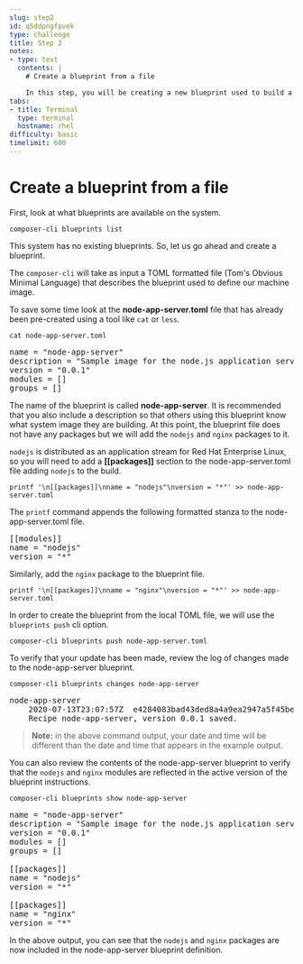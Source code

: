 ```yaml
---
slug: step2
id: q5ddpngfpvek
type: challenge
title: Step 2
notes:
- type: text
  contents: |
    # Create a blueprint from a file

    In this step, you will be creating a new blueprint used to build a machine image and update it to include extra packages.
tabs:
- title: Terminal
  type: terminal
  hostname: rhel
difficulty: basic
timelimit: 600
---
```

# Create a blueprint from a file

First, look at what blueprints are available on the system.

```
composer-cli blueprints list
```

This system has no existing blueprints. So, let us go ahead and create a blueprint.

The `composer-cli` will take as input a TOML formatted file (Tom's Obvious Minimal Language)
that describes the blueprint used to define our machine image.

To save  some time look at the __node-app-server.toml__ file that has already been pre-created using a tool
like `cat` or `less`.

```
cat node-app-server.toml
```

<pre class='file'>
name = "node-app-server"
description = "Sample image for the node.js application server"
version = "0.0.1"
modules = []
groups = []
</pre>

The name of the blueprint is called __node-app-server__. It is recommended that you also include a description so that
others using this blueprint know what system image they are building. At this point, the blueprint file does not have
any packages but we will add the `nodejs` and `nginx` packages to it.

`nodejs` is distributed as an application stream for Red Hat Enterprise Linux, so you will need to add a __[[packages]]__
section to the node-app-server.toml file adding `nodejs` to the build.

```
printf '\n[[packages]]\nname = "nodejs"\nversion = "*"' >> node-app-server.toml
```

The `printf` command appends the following formatted stanza to the node-app-server.toml file.

<pre class='file'>
[[modules]]
name = "nodejs"
version = "*"
</pre>

Similarly, add the `nginx` package to the blueprint file.

```
printf '\n[[packages]]\nname = "nginx"\nversion = "*"' >> node-app-server.toml
```

In order to create the blueprint from the local TOML file, we will use the `blueprints push` cli option.

```
composer-cli blueprints push node-app-server.toml
```

To verify that your update has been made, review the log of changes made
to the node-app-server blueprint.

```
composer-cli blueprints changes node-app-server
```

<pre class='file'>
node-app-server
    2020-07-13T23:07:57Z  e4284083bad43ded8a4a9ea2947a5f45be72f8c4
    Recipe node-app-server, version 0.0.1 saved.
</pre>


>**Note:** in the above command output, your date and time will be different than the date and time that appears in the example output.

You can also review the contents of the node-app-server blueprint to verify
that the `nodejs` and `nginx` modules are reflected in the active version of the
blueprint instructions.

```
composer-cli blueprints show node-app-server
```

<pre class='file'>
name = "node-app-server"
description = "Sample image for the node.js application server"
version = "0.0.1"
modules = []
groups = []

[[packages]]
name = "nodejs"
version = "*"

[[packages]]
name = "nginx"
version = "*"
</pre>

In the above output, you can see that the `nodejs` and `nginx` packages are now
included in the node-app-server blueprint definition.
